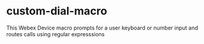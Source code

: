 # custom-dial-macro
This Webex Device macro prompts for a user keyboard or number input and routes calls using regular expresssions
